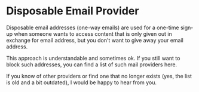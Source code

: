 # Disposable Email Provider

Disposable email addresses (one-way emails) are used for a one-time sign-up when someone wants to access content that is only given out in exchange for email address, but you don't want to give away your email address.

This approach is understandable and sometimes ok. If you still want to block such addresses, you can find a list of such mail providers here.

If you know of other providers or find one that no longer exists (yes, the list is old and a bit outdated), I would be happy to hear from you.
